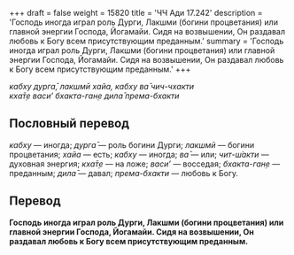 +++
draft = false
weight = 15820
title = 'ЧЧ Ади 17.242'
description = 'Господь иногда играл роль Дурги, Лакшми (богини процветания) или главной энергии Господа, Йогамайи. Сидя на возвышении, Он раздавал любовь к Богу всем присутствующим преданным.'
summary = 'Господь иногда играл роль Дурги, Лакшми (богини процветания) или главной энергии Господа, Йогамайи. Сидя на возвышении, Он раздавал любовь к Богу всем присутствующим преданным.'
+++

_кабху дурга̄, лакшмӣ хайа, кабху ва̄ чич-чхакти  
кха̄т̣е васи’ бхакта-ган̣е дила̄ према-бхакти_

## Пословный перевод

_кабху_ — иногда; _дурга̄_ — роль богини Дурги; _лакшмӣ_ — богини процветания; _хайа_ — есть; _кабху_ — иногда; _ва̄_ — или; _чит_\-_ш́акти_ — духовная энергия; _кха̄т̣е_ — на ложе; _васи’_ — восседая; _бхакта_\-_ган̣е_ — преданным; _дила̄_ — давал; _према_\-_бхакти_ — любовь к Богу.

## Перевод

**Господь иногда играл роль Дурги, Лакшми (богини процветания) или главной энергии Господа, Йогамайи. Сидя на возвышении, Он раздавал любовь к Богу всем присутствующим преданным.**
